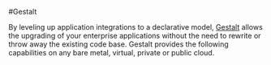 #Gestalt

By leveling up application integrations to a declarative model, [Gestalt](http://www.galacticfog.com/product/) allows the upgrading of your enterprise applications without the need to rewrite or throw away the existing code base.
Gestalt provides the following capabilities on any bare metal, virtual, private or public cloud.
